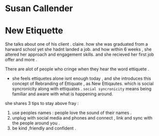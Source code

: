 # Susan Callender 
# New Etiquette 
She talks about one of his client . claire. how she was graduated from a harward school yet she hadnt landed a job.
and how within 6 weeks , she altered her approach and engagement skills. and she recieved her first job offer and more .

There are alot of people who cringe when they hear the word ettiquete .

- she feels ettiquetes alone isnt enough today , and  she introduces this concept of Rebranding of Ettiquate , as New Ettiqautes.
which is social syncronicity along with ettiquates .
`social syncronicity` means being familiar and aware with what is happening around.

she shares 3 tips to stay above fray :
1. use peoples names : people love the sound of their names .
2. unplug with social media and phones and connect , link and sync with the people around you .
3. be kind ,friendly and confident .
